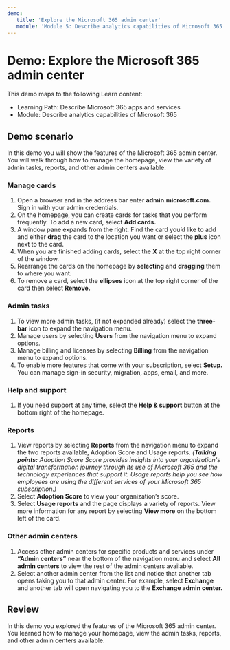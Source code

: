 ```yaml
---
demo:
   title: 'Explore the Microsoft 365 admin center'
   module: 'Module 5: Describe analytics capabilities of Microsoft 365'
---
```


# Demo: Explore the Microsoft 365 admin center

This demo maps to the following Learn content:
- Learning Path: Describe Microsoft 365 apps and services
- Module: Describe analytics capabilities of Microsoft 365

## Demo scenario
In this demo you will show the features of the Microsoft 365 admin center. You will walk through how to manage the homepage, view the variety of admin tasks, reports, and other admin centers available.

### Manage cards
1. Open a browser and in the address bar enter **admin.microsoft.com.** Sign in with your admin credentials.  
2. On the homepage, you can create cards for tasks that you perform frequently. To add a new card, select **Add cards.**
3. A window pane expands from the right. Find the card you’d like to add and either **drag** the card to the location you want or select the **plus** icon next to the card.  
4. When you are finished adding cards, select the **X** at the top right corner of the window.
5. Rearrange the cards on the homepage by **selecting** and **dragging** them to where you want. 
6. To remove a card, select the **ellipses** icon at the top right corner of the card then select **Remove.**

### Admin tasks
1. To view more admin tasks, (if not expanded already) select the **three-bar** icon to expand the navigation menu. 
2. Manage users by selecting **Users** from the navigation menu to expand options.
3. Manage billing and licenses by selecting **Billing** from the navigation menu to expand options.
4. To enable more features that come with your subscription, select **Setup.** You can manage sign-in security, migration, apps, email, and more. 

### Help and support
1. If you need support at any time, select the **Help & support** button at the bottom right of the homepage. 

### Reports
1. View reports by selecting **Reports** from the navigation menu to expand the two reports available, Adoption Score and Usage reports. _(**Talking points:** Adoption Score Score provides insights into your organization's digital transformation journey through its use of Microsoft 365 and the technology experiences that support it. Usage reports help you see how employees are using the different services of your Microsoft 365 subscription.)_
2. Select **Adoption Score** to view your organization’s score.
3. Select **Usage reports** and the page displays a variety of reports. View more information for any report by selecting **View more** on the bottom left of the card. 

### Other admin centers
1. Access other admin centers for specific products and services under **“Admin centers”** near the bottom of the navigation menu and select **All admin centers** to view the rest of the admin centers available. 
2. Select another admin center from the list and notice that another tab opens taking you to that admin center. For example, select **Exchange** and another tab will open navigating you to the **Exchange admin center.**

## Review
In this demo you explored the features of the Microsoft 365 admin center. You learned how to manage your homepage, view the admin tasks, reports, and other admin centers available.
